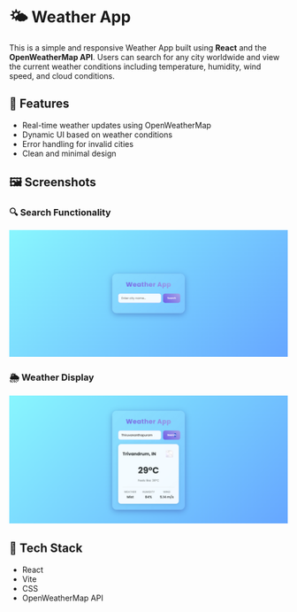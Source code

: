 # 🌤️ Weather App

This is a simple and responsive Weather App built using **React** and the **OpenWeatherMap API**. Users can search for any city worldwide and view the current weather conditions including temperature, humidity, wind speed, and cloud conditions.

## 🚀 Features

- Real-time weather updates using OpenWeatherMap
- Dynamic UI based on weather conditions
- Error handling for invalid cities
- Clean and minimal design

## 🖼️ Screenshots

### 🔍 Search Functionality
![Search Screenshot](public/screenshots/3.png)

### 🌦️ Weather Display
![Weather UI](public/screenshots/2.png)

## 🔧 Tech Stack

- React
- Vite
- CSS
- OpenWeatherMap API

